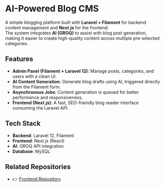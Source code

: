 # AI-Powered Blog CMS

A simple blogging platform built with **Laravel + Filament** for backend content management and **Next.js** for the frontend.  
The system integrates **AI (GROQ)** to assist with blog post generation, making it easier to create high-quality content across multiple pre-selected categories.  

## Features
- **Admin Panel (Filament + Laravel 12)**: Manage posts, categories, and users with a clean UI.  
- **AI Content Generation**: Generate blog drafts using AI, triggered directly from the Filament form.  
- **Asynchronous Jobs**: Content generation is queued for better performance and responsiveness.  
- **Frontend (Next.js)**: A fast, SEO-friendly blog reader interface consuming the Laravel API.  

## Tech Stack
- **Backend**: Laravel 12, Filament
- **Frontend**: Next.js (React)  
- **AI**: GROQ API integration  
- **Database**: MySQL  

## Related Repositories
- 👉 [Frontend Repository](https://github.com/AfuBasic/nextjs-blog)
